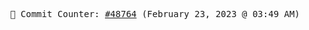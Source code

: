 <p align="center">
    <samp>
        📮 Commit Counter: <a href="https://github.com/Javascript-void0/Javascript-void0/commits/main">#48764</a> (February 23, 2023 @ 03:49 AM)
    </samp>
</p>